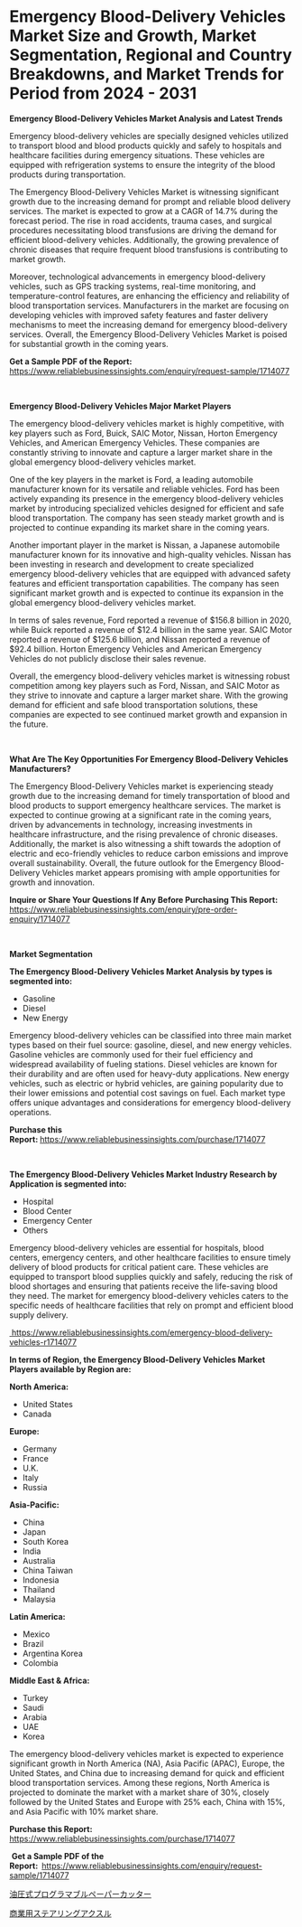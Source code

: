 <p><h1>Emergency Blood-Delivery Vehicles Market Size and Growth, Market Segmentation, Regional and Country Breakdowns, and Market Trends for Period from 2024 -  2031</h1></p><p><strong>Emergency Blood-Delivery Vehicles Market Analysis and Latest Trends</strong></p>
<p><p>Emergency blood-delivery vehicles are specially designed vehicles utilized to transport blood and blood products quickly and safely to hospitals and healthcare facilities during emergency situations. These vehicles are equipped with refrigeration systems to ensure the integrity of the blood products during transportation.</p><p>The Emergency Blood-Delivery Vehicles Market is witnessing significant growth due to the increasing demand for prompt and reliable blood delivery services. The market is expected to grow at a CAGR of 14.7% during the forecast period. The rise in road accidents, trauma cases, and surgical procedures necessitating blood transfusions are driving the demand for efficient blood-delivery vehicles. Additionally, the growing prevalence of chronic diseases that require frequent blood transfusions is contributing to market growth.</p><p>Moreover, technological advancements in emergency blood-delivery vehicles, such as GPS tracking systems, real-time monitoring, and temperature-control features, are enhancing the efficiency and reliability of blood transportation services. Manufacturers in the market are focusing on developing vehicles with improved safety features and faster delivery mechanisms to meet the increasing demand for emergency blood-delivery services. Overall, the Emergency Blood-Delivery Vehicles Market is poised for substantial growth in the coming years.</p></p>
<p><strong>Get a Sample PDF of the Report:&nbsp;</strong> <a href="https://www.reliablebusinessinsights.com/enquiry/request-sample/1714077">https://www.reliablebusinessinsights.com/enquiry/request-sample/1714077</a></p>
<p>&nbsp;</p>
<p><strong>Emergency Blood-Delivery Vehicles Major Market Players</strong></p>
<p><p>The emergency blood-delivery vehicles market is highly competitive, with key players such as Ford, Buick, SAIC Motor, Nissan, Horton Emergency Vehicles, and American Emergency Vehicles. These companies are constantly striving to innovate and capture a larger market share in the global emergency blood-delivery vehicles market.</p><p>One of the key players in the market is Ford, a leading automobile manufacturer known for its versatile and reliable vehicles. Ford has been actively expanding its presence in the emergency blood-delivery vehicles market by introducing specialized vehicles designed for efficient and safe blood transportation. The company has seen steady market growth and is projected to continue expanding its market share in the coming years.</p><p>Another important player in the market is Nissan, a Japanese automobile manufacturer known for its innovative and high-quality vehicles. Nissan has been investing in research and development to create specialized emergency blood-delivery vehicles that are equipped with advanced safety features and efficient transportation capabilities. The company has seen significant market growth and is expected to continue its expansion in the global emergency blood-delivery vehicles market.</p><p>In terms of sales revenue, Ford reported a revenue of $156.8 billion in 2020, while Buick reported a revenue of $12.4 billion in the same year. SAIC Motor reported a revenue of $125.6 billion, and Nissan reported a revenue of $92.4 billion. Horton Emergency Vehicles and American Emergency Vehicles do not publicly disclose their sales revenue.</p><p>Overall, the emergency blood-delivery vehicles market is witnessing robust competition among key players such as Ford, Nissan, and SAIC Motor as they strive to innovate and capture a larger market share. With the growing demand for efficient and safe blood transportation solutions, these companies are expected to see continued market growth and expansion in the future.</p></p>
<p>&nbsp;</p>
<p><strong>What Are The Key Opportunities For Emergency Blood-Delivery Vehicles Manufacturers?</strong></p>
<p><p>The Emergency Blood-Delivery Vehicles market is experiencing steady growth due to the increasing demand for timely transportation of blood and blood products to support emergency healthcare services. The market is expected to continue growing at a significant rate in the coming years, driven by advancements in technology, increasing investments in healthcare infrastructure, and the rising prevalence of chronic diseases. Additionally, the market is also witnessing a shift towards the adoption of electric and eco-friendly vehicles to reduce carbon emissions and improve overall sustainability. Overall, the future outlook for the Emergency Blood-Delivery Vehicles market appears promising with ample opportunities for growth and innovation.</p></p>
<p><strong>Inquire or Share Your Questions If Any Before Purchasing This Report:</strong> <a href="https://www.reliablebusinessinsights.com/enquiry/pre-order-enquiry/1714077">https://www.reliablebusinessinsights.com/enquiry/pre-order-enquiry/1714077</a></p>
<p>&nbsp;</p>
<p><strong>Market Segmentation</strong></p>
<p><strong>The Emergency Blood-Delivery Vehicles Market Analysis by types is segmented into:</strong></p>
<p><ul><li>Gasoline</li><li>Diesel</li><li>New Energy</li></ul></p>
<p><p>Emergency blood-delivery vehicles can be classified into three main market types based on their fuel source: gasoline, diesel, and new energy vehicles. Gasoline vehicles are commonly used for their fuel efficiency and widespread availability of fueling stations. Diesel vehicles are known for their durability and are often used for heavy-duty applications. New energy vehicles, such as electric or hybrid vehicles, are gaining popularity due to their lower emissions and potential cost savings on fuel. Each market type offers unique advantages and considerations for emergency blood-delivery operations.</p></p>
<p><strong>Purchase this Report:&nbsp;</strong><a href="https://www.reliablebusinessinsights.com/purchase/1714077">https://www.reliablebusinessinsights.com/purchase/1714077</a></p>
<p>&nbsp;</p>
<p><strong>The Emergency Blood-Delivery Vehicles Market Industry Research by Application is segmented into:</strong></p>
<p><ul><li>Hospital</li><li>Blood Center</li><li>Emergency Center</li><li>Others</li></ul></p>
<p><p>Emergency blood-delivery vehicles are essential for hospitals, blood centers, emergency centers, and other healthcare facilities to ensure timely delivery of blood products for critical patient care. These vehicles are equipped to transport blood supplies quickly and safely, reducing the risk of blood shortages and ensuring that patients receive the life-saving blood they need. The market for emergency blood-delivery vehicles caters to the specific needs of healthcare facilities that rely on prompt and efficient blood supply delivery.</p></p>
<p><a href="https://www.reliablebusinessinsights.com/emergency-blood-delivery-vehicles-r1714077">&nbsp;https://www.reliablebusinessinsights.com/emergency-blood-delivery-vehicles-r1714077</a></p>
<p><strong>In terms of Region, the Emergency Blood-Delivery Vehicles Market Players available by Region are:</strong></p>
<p>
    <p> <strong> North America: </strong>
        <ul>
            <li>United States</li>
            <li>Canada</li>
        </ul>
        </p> 
    <p> <strong> Europe: </strong>
        <ul>
            <li>Germany</li>
            <li>France</li>
            <li>U.K.</li>
            <li>Italy</li>
            <li>Russia</li>
        </ul>
        </p> 
    <p> <strong> Asia-Pacific: </strong>
        <ul>
            <li>China</li>
            <li>Japan</li>
            <li>South Korea</li>
            <li>India</li>
            <li>Australia</li>
            <li>China Taiwan</li>
            <li>Indonesia</li>
            <li>Thailand</li>
            <li>Malaysia</li>
        </ul>
        </p> 
    <p> <strong> Latin America: </strong>
        <ul>
            <li>Mexico</li>
            <li>Brazil</li>
            <li>Argentina Korea</li>
            <li>Colombia</li>
        </ul>
        </p> 
    <p> <strong> Middle East & Africa: </strong>
        <ul>
            <li>Turkey</li>
            <li>Saudi</li>
            <li>Arabia</li>
            <li>UAE</li>
            <li>Korea</li>
        </ul>
    </p>
    </p>
<p><p>The emergency blood-delivery vehicles market is expected to experience significant growth in North America (NA), Asia Pacific (APAC), Europe, the United States, and China due to increasing demand for quick and efficient blood transportation services. Among these regions, North America is projected to dominate the market with a market share of 30%, closely followed by the United States and Europe with 25% each, China with 15%, and Asia Pacific with 10% market share.</p></p>
<p><strong>Purchase this Report: </strong><a href="https://www.reliablebusinessinsights.com/purchase/1714077">https://www.reliablebusinessinsights.com/purchase/1714077</a></p>
<p>&nbsp;<strong>Get a Sample PDF of the Report:&nbsp;&nbsp;</strong><a href="https://www.reliablebusinessinsights.com/enquiry/request-sample/1714077">https://www.reliablebusinessinsights.com/enquiry/request-sample/1714077</a></p>
<p><strong></strong></p>
<p><p><a href="https://github.com/dadanedu33/Market-Research-Report-List-2/blob/main/6465762113277.md">油圧式プログラマブルペーパーカッター</a></p><p><a href="https://github.com/zoetazuur/Market-Research-Report-List-2/blob/main/4515980113278.md">商業用ステアリングアクスル</a></p></p>